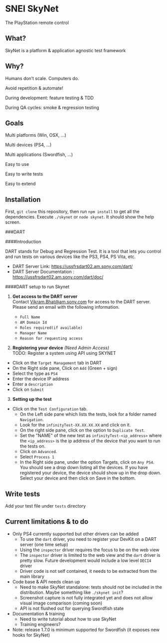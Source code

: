 SNEI SkyNet
===========

The PlayStation remote control

## What?

SkyNet is a platform & application agnostic test framework

## Why?

Humans don’t scale. Computers do.

Avoid repetition & automate!

During development: feature testing & TDD

During QA cycles: smoke & regression testing

## Goals

Multi platforms (Win, OSX, …)

Multi devices (PS4, …)

Multi applications (Swordfish, …)

Easy to use

Easy to write tests

Easy to extend

## Installation

First, `git clone` this repository, then run `npm install` to get all the dependencies. Execute `./skynet` or `node skynet`. It should show the help screen.

###DART  

####Introduction

DART stands for Debug and Regression Test. It is a tool that lets you control and run tests on various devices like the PS3, PS4, PS Vita, etc.  
- DART Server Link: https://ussfrsdart02.am.sony.com/dart/
- DART Server Documentation : https://ussfrsdart02.am.sony.com/dart/doc/  

####DART setup to run Skynet  
1. **Get access to the DART server**  
Contact Vikram.Bhat@am.sony.com for access to the DART server. Please send an email with the following information.  
      - `Full Name`
      - `AM Domain Id`
      - `Roles required(if available)`
      - `Manager Name`
      - `Reason for requesting access`  

2. **Registering your device** *(Need Admin Access)*  
TODO: Register a system using API using SKYNET
  - Click on the `Target Management` tab in DART
  - On the Right side pane, Click on `Add` (Green + sign)
  - Select the type as `PS4`
  - Enter the device IP address
  - Enter a `description`
  - Click on `Submit`

3. **Setting up the test**  
  - Click on the `Test Configuration` tab.
	- On the Left side pane which lists the tests, look for a folder named `Navigation`.
	- Look for the `infinityTest-XX.XX.XX.XX` and click on it.
	- On the right side pane, click on the option to `Duplicate Test`.
	- Set the "NAME" of the new test as `infinityTest-<ip_address>` where the `<ip_address>` is the ip address of the device that you want to run the tests on.
	- Click on `Advanced`.
	- Select `Process 1`
	- In the Right side pane, under the option Targets, click on `Any PS4`. You should see a drop down listing all the devices. If you have registered your device, the device should show up in the drop down. Select your device and then click on Save in the bottom.  
	



## Write tests

Add your test file under `tests` directory

## Current limitations & to do

 * Only PS4 currently supported but other drivers can be added
   * To use the `dart` driver, you need to register your DevKit on a DART server (one time setup)
   * Using the `inspector` driver requires the focus to be on the web view
   * The `inspector` driver is limited to the web view and the `dart` driver is pretty slow. Future development would include a low level `DECI4` driver
   * Driver code is not self contained, it needs to be extracted from the main library
 * Code base & API needs clean up
   * Need to make SkyNet standalone: tests should not be included in the distribution. Maybe something like `./skynet init`?
   * Screenshot capture is not fully integrated yet and does not allow visual image comparison (coming soon)
   * API is not flushed out for querying Swordfish state
 * Documentation & training
   * Need to write tutorial about how to use SkyNet
   * Training engineers?
 * Note: release 1.7.0 is minimum supported for Swordfish (it exposes new hooks for SkyNet)
 








